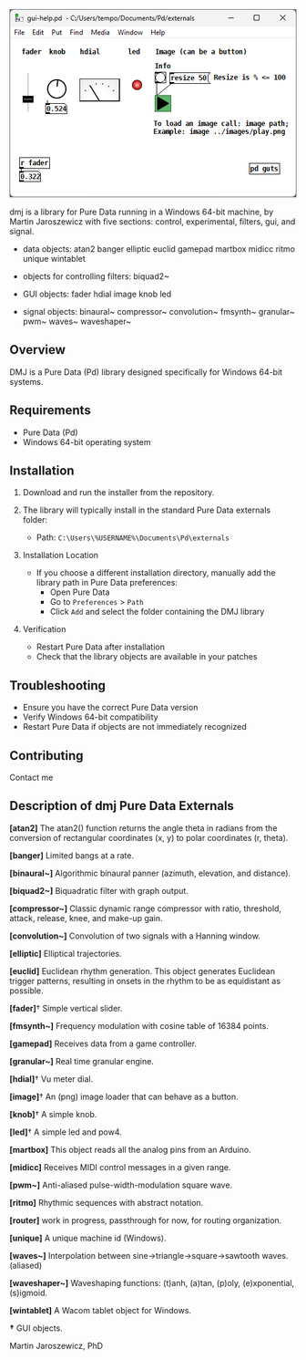 ![dmj guis](guis.png)

dmj is a library for Pure Data running in a Windows 64-bit machine, by Martin Jaroszewicz with five sections: control, experimental,
filters, gui, and signal. 

 - data objects: atan2 banger elliptic euclid gamepad martbox midicc ritmo unique wintablet
 
 - objects for controlling filters: biquad2~

 - GUI objects: fader hdial image knob led

 - signal objects: binaural~ compressor~ convolution~ fmsynth~ granular~ pwm~ waves~ waveshaper~

## Overview
DMJ is a Pure Data (Pd) library designed specifically for Windows 64-bit systems.

## Requirements
- Pure Data (Pd)
- Windows 64-bit operating system

## Installation

1. Download and run the installer from the repository.

2. The library will typically install in the standard Pure Data externals folder:
   - Path: `C:\Users\%USERNAME%\Documents\Pd\externals`

3. Installation Location
   - If you choose a different installation directory, manually add the library path in Pure Data preferences:
     * Open Pure Data
     * Go to `Preferences` > `Path`
     * Click `Add` and select the folder containing the DMJ library

4. Verification
   - Restart Pure Data after installation
   - Check that the library objects are available in your patches

## Troubleshooting
- Ensure you have the correct Pure Data version
- Verify Windows 64-bit compatibility
- Restart Pure Data if objects are not immediately recognized


## Contributing
Contact me


## Description of dmj Pure Data Externals

**[atan2]** The atan2() function returns the angle theta in radians from the conversion of rectangular coordinates (x, y) to polar coordinates (r, theta).

**[banger]** Limited bangs at a rate.

**[binaural~]** Algorithmic binaural panner (azimuth, elevation, and distance).

**[biquad2~]** Biquadratic filter with graph output.

**[compressor~]** Classic dynamic range compressor with ratio, threshold, attack, release, knee, and make-up gain.

**[convolution~]** Convolution of two signals with a Hanning window.

**[elliptic]** Elliptical trajectories.

**[euclid]** Euclidean rhythm generation. This object generates Euclidean trigger patterns, resulting in onsets in the rhythm to be as equidistant as possible.

**[fader]**† Simple vertical slider.

**[fmsynth~]** Frequency modulation with cosine table of 16384 points.

**[gamepad]** Receives data from a game controller.

**[granular~]** Real time granular engine.

**[hdial]**† Vu meter dial.

**[image]**† An (png) image loader that can behave as a button.

**[knob]**† A simple knob.

**[led]**† A simple led and pow4. 

**[martbox]** This object reads all the analog pins from an Arduino.

**[midicc]** Receives MIDI control messages in a given range.

**[pwm~]** Anti-aliased pulse-width-modulation square wave.

**[ritmo]** Rhythmic sequences with abstract notation.

**[router]** work in progress, passthrough for now, for routing organization.

**[unique]** A unique machine id (Windows).

**[waves~]** Interpolation between sine->triangle->square->sawtooth waves. (aliased)

**[waveshaper~]** Waveshaping functions: (t)anh, (a)tan, (p)oly, (e)xponential, (s)igmoid.

**[wintablet]** A Wacom tablet object for Windows.

 **†** GUI objects.

Martin Jaroszewicz, PhD



